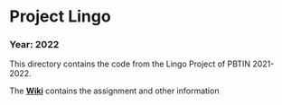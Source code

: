 # Project Lingo

### Year: 2022

This directory contains the code from the Lingo Project of PBTIN 2021-2022. 

The **[Wiki](https://github.com/pxlit-projects/lingo/wiki)** contains the assignment and other information

